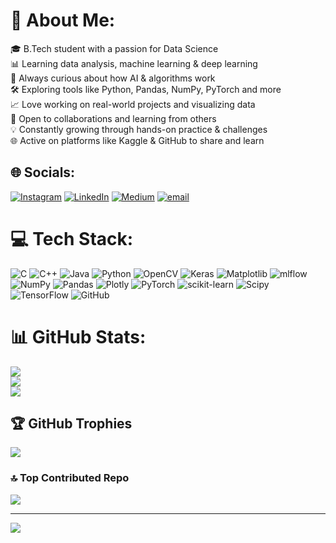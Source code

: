 # 💫 About Me:
🎓 B.Tech student with a passion for Data Science<br>📊 Learning data analysis, machine learning & deep learning <br>🧠 Always curious about how AI & algorithms work  <br>🛠️ Exploring tools like Python, Pandas, NumPy, PyTorch and more<br>📈 Love working on real-world projects and visualizing data  <br>🤝 Open to collaborations and learning from others  <br>💡 Constantly growing through hands-on practice & challenges  <br>🌐 Active on platforms like Kaggle & GitHub to share and learn<br>


## 🌐 Socials:
[![Instagram](https://img.shields.io/badge/Instagram-%23E4405F.svg?logo=Instagram&logoColor=white)](https://instagram.com/https://www.instagram.com/krroypritam?igsh=MWZrZTE2bmg2bXNtYw==) [![LinkedIn](https://img.shields.io/badge/LinkedIn-%230077B5.svg?logo=linkedin&logoColor=white)](https://linkedin.com/in/https://www.linkedin.com/in/pritamkumarroy/) [![Medium](https://img.shields.io/badge/Medium-12100E?logo=medium&logoColor=white)](https://medium.com/@https://medium.com/@kumarroypritam2) [![email](https://img.shields.io/badge/Email-D14836?logo=gmail&logoColor=white)](mailto:kumarroypritam2@gmail.com) 

# 💻 Tech Stack:
![C](https://img.shields.io/badge/c-%2300599C.svg?style=flat&logo=c&logoColor=white) ![C++](https://img.shields.io/badge/c++-%2300599C.svg?style=flat&logo=c%2B%2B&logoColor=white) ![Java](https://img.shields.io/badge/java-%23ED8B00.svg?style=flat&logo=openjdk&logoColor=white) ![Python](https://img.shields.io/badge/python-3670A0?style=flat&logo=python&logoColor=ffdd54) ![OpenCV](https://img.shields.io/badge/opencv-%23white.svg?style=flat&logo=opencv&logoColor=white) ![Keras](https://img.shields.io/badge/Keras-%23D00000.svg?style=flat&logo=Keras&logoColor=white) ![Matplotlib](https://img.shields.io/badge/Matplotlib-%23ffffff.svg?style=flat&logo=Matplotlib&logoColor=black) ![mlflow](https://img.shields.io/badge/mlflow-%23d9ead3.svg?style=flat&logo=numpy&logoColor=blue) ![NumPy](https://img.shields.io/badge/numpy-%23013243.svg?style=flat&logo=numpy&logoColor=white) ![Pandas](https://img.shields.io/badge/pandas-%23150458.svg?style=flat&logo=pandas&logoColor=white) ![Plotly](https://img.shields.io/badge/Plotly-%233F4F75.svg?style=flat&logo=plotly&logoColor=white) ![PyTorch](https://img.shields.io/badge/PyTorch-%23EE4C2C.svg?style=flat&logo=PyTorch&logoColor=white) ![scikit-learn](https://img.shields.io/badge/scikit--learn-%23F7931E.svg?style=flat&logo=scikit-learn&logoColor=white) ![Scipy](https://img.shields.io/badge/SciPy-%230C55A5.svg?style=flat&logo=scipy&logoColor=%white) ![TensorFlow](https://img.shields.io/badge/TensorFlow-%23FF6F00.svg?style=flat&logo=TensorFlow&logoColor=white) ![GitHub](https://img.shields.io/badge/github-%23121011.svg?style=flat&logo=github&logoColor=white)
# 📊 GitHub Stats:
![](https://github-readme-stats.vercel.app/api?username=pritam216&theme=dark&hide_border=false&include_all_commits=false&count_private=false)<br/>
![](https://nirzak-streak-stats.vercel.app/?user=pritam216&theme=dark&hide_border=false)<br/>
![](https://github-readme-stats.vercel.app/api/top-langs/?username=pritam216&theme=dark&hide_border=false&include_all_commits=false&count_private=false&layout=compact)

## 🏆 GitHub Trophies
![](https://github-profile-trophy.vercel.app/?username=pritam216&theme=radical&no-frame=false&no-bg=true&margin-w=4)

### 🔝 Top Contributed Repo
![](https://github-contributor-stats.vercel.app/api?username=pritam216&limit=5&theme=dark&combine_all_yearly_contributions=true)

---
[![](https://visitcount.itsvg.in/api?id=pritam216&icon=0&color=0)](https://visitcount.itsvg.in)

<!-- Proudly created with GPRM ( https://gprm.itsvg.in ) -->
